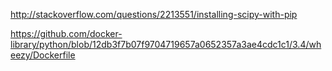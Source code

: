 http://stackoverflow.com/questions/2213551/installing-scipy-with-pip

https://github.com/docker-library/python/blob/12db3f7b07f9704719657a0652357a3ae4cdc1c1/3.4/wheezy/Dockerfile
